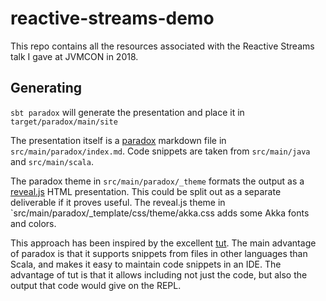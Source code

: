 # reactive-streams-demo

This repo contains all the resources associated with the Reactive Streams talk
I gave at JVMCON in 2018.

## Generating

`sbt paradox` will generate the presentation and place it in
`target/paradox/main/site`

The presentation itself is a [paradox](https://github.com/lightbend/paradox)
markdown file in `src/main/paradox/index.md`. Code snippets are taken from
`src/main/java` and `src/main/scala`.

The paradox theme in `src/main/paradox/_theme` formats the output as a
[reveal.js](https://revealjs.com) HTML presentation. This could be split out
as a separate deliverable if it proves useful. The reveal.js theme in
`src/main/paradox/_template/css/theme/akka.css adds some Akka fonts and colors.

This approach has been inspired by the excellent
[tut](https://github.com/tpolecat/tut). The main advantage of paradox is that
it supports snippets from files in other languages than Scala, and makes it
easy to maintain code snippets in an IDE. The advantage of tut is that it
allows including not just the code, but also the output that code would give
on the REPL.
